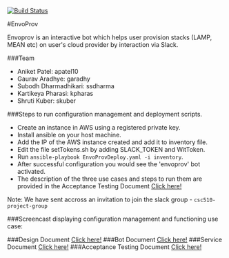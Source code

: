 [![Build Status](https://travis-ci.org/EnvoProv/EnvoProv.svg?branch=master)](https://travis-ci.org/EnvoProv/EnvoProv)

#EnvoProv

Envoprov is an interactive bot which helps user provision stacks (LAMP, MEAN etc) on user's cloud provider by interaction via Slack.

###Team
* Aniket Patel: apatel10
* Gaurav Aradhye: garadhy
* Subodh Dharmadhikari: ssdharma
* Kartikeya Pharasi: kpharas
* Shruti Kuber: skuber

###Steps to run configuration management and deployment scripts.
* Create an instance in AWS using a registered private key.
* Install ansible on your host machine.
* Add the IP of the AWS instance created and add it to inventory file.
* Edit the file setTokens.sh by adding SLACK_TOKEN and WitToken.
* Run `ansible-playbook EnvoProvDeploy.yaml -i inventory`.
* After successful configuration you would see the 'envoprov' bot activated.
* The description of the three use cases and steps to run them are provided in the Acceptance Testing Document [Click here!](https://github.com/EnvoProv/EnvoProv/blob/Service/ACCEPTANCE-TESTING.md)

Note: We have sent accross an invitation to join the slack group - `csc510-project-group`

###Screencast displaying configuration management and functioning use case:

###Design Document [Click here!](https://github.com/EnvoProv/EnvoProv/blob/master/DESIGN.md)
###Bot Document [Click here!](https://github.com/EnvoProv/EnvoProv/blob/master/BOT.md)
###Service Document [Click here!](https://github.com/EnvoProv/EnvoProv/blob/Service/SERVICE.md)
###Acceptance Testing Document [Click here!](https://github.com/EnvoProv/EnvoProv/blob/Service/ACCEPTANCE-TESTING.md)




